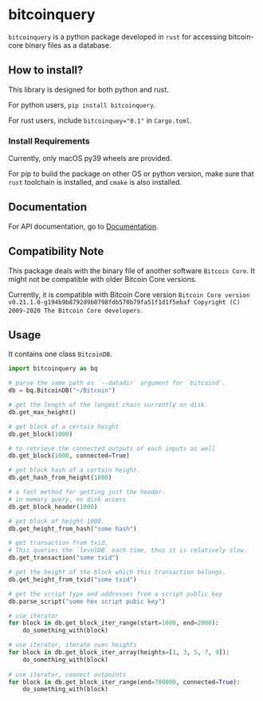 # bitcoinquery

`bitcoinquery` is a python package developed in `rust` 
for accessing bitcoin-core binary files as a database.

## How to install?

This library is designed for both python and rust.

For python users, `pip install bitcoinquery`.

For rust users, include `bitcoinquey="0.1"` in `Cargo.toml`.

### Install Requirements

Currently, only macOS py39 wheels are provided. 

For pip to build the package on other OS or python version,
make sure that `rust` toolchain is installed,
and `cmake` is also installed.

## Documentation

For API documentation, go to [Documentation](https://congyuwang.github.io/BitcoinQueryPy/bitcoinquery.html).

## Compatibility Note

This package deals with the binary file of another software `Bitcoin Core`.
It might not be compatible with older Bitcoin Core versions.

Currently, it is compatible with Bitcoin Core version
`Bitcoin Core version v0.21.1.0-g194b9b8792d9b0798fdb570b79fa51f1d1f5ebaf
Copyright (C) 2009-2020 The Bitcoin Core developers`.


## Usage

It contains one class `BitcoinDB`.

```python
import bitcoinquery as bq

# parse the same path as `--datadir` argument for `bitcoind`.
db = bq.BitcoinDB("~/Bitcoin")

# get the length of the longest chain currently on disk.
db.get_max_height()

# get block of a certain height
db.get_block(1000)

# to retrieve the connected outputs of each inputs as well
db.get_block(1000, connected=True)

# get block hash of a certain height.
db.get_hash_from_height(1000)

# a fast method for getting just the header.
# in memory query, no disk access
db.get_block_header(1000)

# get block of height 1000.
db.get_height_from_hash("some hash")

# get transaction from txid.
# This queries the `levelDB` each time, thus it is relatively slow.
db.get_transaction("some txid")

# get the height of the block which this transaction belongs.
db.get_height_from_txid("some txid")

# get the script type and addresses from a script public key
db.parse_script("some hex script pubic key")

# use iterator
for block in db.get_block_iter_range(start=1000, end=2000):
    do_something_with(block)

# use iterator, iterate over heights
for block in db.get_block_iter_array(heights=[1, 3, 5, 7, 9]):
    do_something_with(block)
    
# use iterator, connect outpoints
for block in db.get_block_iter_range(end=700000, connected=True):
    do_something_with(block)
```
